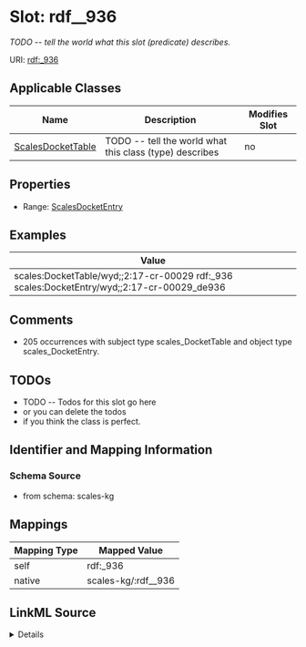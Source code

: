 

# Slot: rdf__936


_TODO -- tell the world what this slot (predicate) describes._





URI: [rdf:_936](http://www.w3.org/1999/02/22-rdf-syntax-ns#_936)



<!-- no inheritance hierarchy -->





## Applicable Classes

| Name | Description | Modifies Slot |
| --- | --- | --- |
| [ScalesDocketTable](../classes/ScalesDocketTable.md) | TODO -- tell the world what this class (type) describes |  no  |







## Properties

* Range: [ScalesDocketEntry](../classes/ScalesDocketEntry.md)






## Examples

| Value |
| --- |
| scales:DocketTable/wyd;;2:17-cr-00029 rdf:_936 scales:DocketEntry/wyd;;2:17-cr-00029_de936 |

## Comments

* 205 occurrences with subject type scales_DocketTable and object type scales_DocketEntry.

## TODOs

* TODO -- Todos for this slot go here
* or you can delete the todos
* if you think the class is perfect.

## Identifier and Mapping Information







### Schema Source


* from schema: scales-kg




## Mappings

| Mapping Type | Mapped Value |
| ---  | ---  |
| self | rdf:_936 |
| native | scales-kg/:rdf__936 |




## LinkML Source

<details>
```yaml
name: rdf__936
description: TODO -- tell the world what this slot (predicate) describes.
todos:
- TODO -- Todos for this slot go here
- or you can delete the todos
- if you think the class is perfect.
comments:
- 205 occurrences with subject type scales_DocketTable and object type scales_DocketEntry.
examples:
- value: scales:DocketTable/wyd;;2:17-cr-00029 rdf:_936 scales:DocketEntry/wyd;;2:17-cr-00029_de936
from_schema: scales-kg
rank: 1000
slot_uri: rdf:_936
alias: rdf__936
domain_of:
- scales_DocketTable
range: scales_DocketEntry

```
</details>